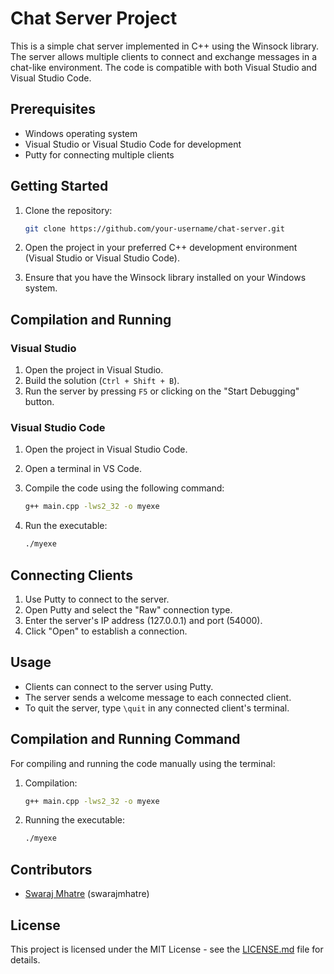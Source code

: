 # Chat Server Project

This is a simple chat server implemented in C++ using the Winsock library. The server allows multiple clients to connect and exchange messages in a chat-like environment. The code is compatible with both Visual Studio and Visual Studio Code.

## Prerequisites

- Windows operating system
- Visual Studio or Visual Studio Code for development
- Putty for connecting multiple clients

## Getting Started

1. Clone the repository:

   ```bash
   git clone https://github.com/your-username/chat-server.git
   ```

2. Open the project in your preferred C++ development environment (Visual Studio or Visual Studio Code).

3. Ensure that you have the Winsock library installed on your Windows system.

## Compilation and Running

### Visual Studio

1. Open the project in Visual Studio.
2. Build the solution (`Ctrl + Shift + B`).
3. Run the server by pressing `F5` or clicking on the "Start Debugging" button.

### Visual Studio Code

1. Open the project in Visual Studio Code.
2. Open a terminal in VS Code.
3. Compile the code using the following command:

   ```bash
   g++ main.cpp -lws2_32 -o myexe
   ```

4. Run the executable:

   ```bash
   ./myexe
   ```

## Connecting Clients

1. Use Putty to connect to the server.
2. Open Putty and select the "Raw" connection type.
3. Enter the server's IP address (127.0.0.1) and port (54000).
4. Click "Open" to establish a connection.

## Usage

- Clients can connect to the server using Putty.
- The server sends a welcome message to each connected client.
- To quit the server, type `\quit` in any connected client's terminal.

## Compilation and Running Command

For compiling and running the code manually using the terminal:

1. Compilation:

   ```bash
   g++ main.cpp -lws2_32 -o myexe
   ```

2. Running the executable:

   ```bash
   ./myexe
   ```

## Contributors

- [Swaraj Mhatre](https://github.com/swarajmhatre) (swarajmhatre)

## License

This project is licensed under the MIT License - see the [LICENSE.md](LICENSE.md) file for details.
